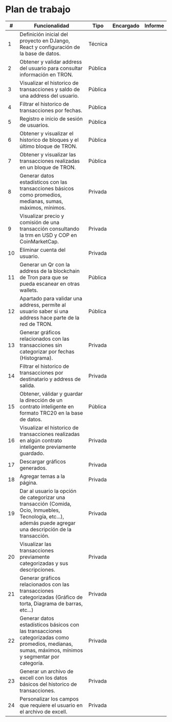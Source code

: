 # Plan de trabajo

| #  | Funcionalidad                                                                                                                                                  | Tipo    | Encargado | Informe |
|----|----------------------------------------------------------------------------------------------------------------------------------------------------------------|---------|------------|---------|
| 1  | Definición inicial del proyecto en DJango, React y configuración de la base de datos.                                                                          | Técnica |||
| 2  | Obtener y validar address del usuario para consultar información en TRON.                                                                                      | Pública |||
| 3  | Visualizar el historico de transacciones y saldo de una address del usuario.                                                                                   | Pública |||
| 4  | Filtrar el historico de transacciones por fechas.                                                                                                              | Pública |||
| 5  | Registro e inicio de sesión de usuarios.                                                                                                                       | Pública |||
| 6  | Obtener y visualizar el historico de bloques y el último bloque de TRON.                                                                                       | Pública |||
| 7  | Obtener y visualizar las transacciones realizadas en un bloque de TRON.                                                                                        | Pública |||
| 8  | Generar datos estadísticos con las transacciones básicos como promedios, medianas, sumas, máximos, mínimos.                                                    | Privada |||
| 9  | Visualizar precio y comisión de una transacción consultando la trm en USD y COP en CoinMarketCap.                                                              | Privada |||
| 10 | Eliminar cuenta del usuario.                                                                                                                                   | Privada |||
| 11 | Generar un Qr con la address de la blockchain de Tron para que se pueda escanear en otras wallets.                                                             | Pública |||
| 12 | Apartado para validar una address, permíte al usuario saber si una address hace parte de la red de TRON.                                                       | Pública |||
| 13 | Generar gráficos relacionados con las transacciones sin categorizar por fechas (Histograma).                                                                   | Privada |||
| 14 | Filtrar el historico de transacciones por destinatario y address de salida.                                                                                    | Privada |||
| 15 | Obtener, válidar y guardar la dirección de un contrato inteligente en formato TRC20 en la base de datos.                                                       | Pública |||
| 16 | Visualizar el historico de transacciones realizadas en algún contrato inteligente previamente guardado.                                                        | Privada |||
| 17 | Descargar gráficos generados.                                                                                                                                  | Privada |||
| 18 | Agregar temas a la página.                                                                                                                                     | Privada |||
| 19 | Dar al usuario la opción de categorizar una transacción (Comida, Ocio, Inmuebles, Tecnología, etc...), además puede agregar una descripción de la transacción. | Privada |||
| 20 | Visualizar las transacciones previamente categorizadas y sus descripciones.                                                                                    | Privada |||
| 21 | Generar gráficos relacionados con las transacciones categorizadas (Gráfico de torta, Diagrama de barras, etc...)                                               | Privada |||
| 22 | Generar datos estadísticos básicos con las transacciones categorizadas como promedios, medianas, sumas, máximos, mínimos y segmentar por categoría.            | Privada |||
| 23 | Generar un archivo de excell con los datos básicos del historico de transacciones.                                                                             | Privada |||
| 24 | Personalizar los campos que requiere el usuario en el archivo de excell.                                                                                       | Privada |||
